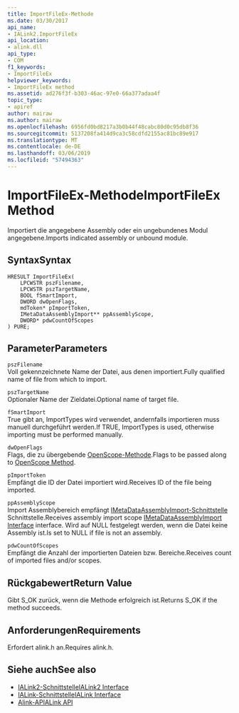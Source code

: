 ```yaml
---
title: ImportFileEx-Methode
ms.date: 03/30/2017
api_name:
- IALink2.ImportFileEx
api_location:
- alink.dll
api_type:
- COM
f1_keywords:
- ImportFileEx
helpviewer_keywords:
- ImportFileEx method
ms.assetid: ad276f3f-b303-46ac-97e0-66a377adaa4f
topic_type:
- apiref
author: mairaw
ms.author: mairaw
ms.openlocfilehash: 6956fd0bd8217a3b0b44f48cabc80d0c95db8f36
ms.sourcegitcommit: 5137208fa414d9ca3c58cdfd2155ac81bc89e917
ms.translationtype: MT
ms.contentlocale: de-DE
ms.lasthandoff: 03/06/2019
ms.locfileid: "57494363"
---
```

# <a name="importfileex-method"></a><span data-ttu-id="ad628-102">ImportFileEx-Methode</span><span class="sxs-lookup"><span data-stu-id="ad628-102">ImportFileEx Method</span></span>
<span data-ttu-id="ad628-103">Importiert die angegebene Assembly oder ein ungebundenes Modul angegebene.</span><span class="sxs-lookup"><span data-stu-id="ad628-103">Imports indicated assembly or unbound module.</span></span>  
  
## <a name="syntax"></a><span data-ttu-id="ad628-104">Syntax</span><span class="sxs-lookup"><span data-stu-id="ad628-104">Syntax</span></span>  
  
```  
HRESULT ImportFileEx(  
    LPCWSTR pszFilename,  
    LPCWSTR pszTargetName,  
    BOOL fSmartImport,  
    DWORD dwOpenFlags,  
    mdToken* pImportToken,  
    IMetaDataAssemblyImport** ppAssemblyScope,  
    DWORD* pdwCountOfScopes  
) PURE;  
```  
  
## <a name="parameters"></a><span data-ttu-id="ad628-105">Parameter</span><span class="sxs-lookup"><span data-stu-id="ad628-105">Parameters</span></span>  
 `pszFilename`  
 <span data-ttu-id="ad628-106">Voll gekennzeichnete Name der Datei, aus denen importiert.</span><span class="sxs-lookup"><span data-stu-id="ad628-106">Fully qualified name of file from which to import.</span></span>  
  
 `pszTargetName`  
 <span data-ttu-id="ad628-107">Optionaler Name der Zieldatei.</span><span class="sxs-lookup"><span data-stu-id="ad628-107">Optional name of target file.</span></span>  
  
 `fSmartImport`  
 <span data-ttu-id="ad628-108">True gibt an, ImportTypes wird verwendet, andernfalls importieren muss manuell durchgeführt werden.</span><span class="sxs-lookup"><span data-stu-id="ad628-108">If TRUE, ImportTypes is used, otherwise importing must be performed manually.</span></span>  
  
 `dwOpenFlags`  
 <span data-ttu-id="ad628-109">Flags, die zu übergebende [OpenScope-Methode](../../../../docs/framework/unmanaged-api/metadata/imetadatadispenser-openscope-method.md).</span><span class="sxs-lookup"><span data-stu-id="ad628-109">Flags to be passed along to [OpenScope Method](../../../../docs/framework/unmanaged-api/metadata/imetadatadispenser-openscope-method.md).</span></span>  
  
 `pImportToken`  
 <span data-ttu-id="ad628-110">Empfängt die ID der Datei importiert wird.</span><span class="sxs-lookup"><span data-stu-id="ad628-110">Receives ID of the file being imported.</span></span>  
  
 `ppAssemblyScope`  
 <span data-ttu-id="ad628-111">Import Assemblybereich empfängt [IMetaDataAssemblyImport-Schnittstelle](../../../../docs/framework/unmanaged-api/metadata/imetadataassemblyimport-interface.md) Schnittstelle.</span><span class="sxs-lookup"><span data-stu-id="ad628-111">Receives assembly import scope [IMetaDataAssemblyImport Interface](../../../../docs/framework/unmanaged-api/metadata/imetadataassemblyimport-interface.md) interface.</span></span> <span data-ttu-id="ad628-112">Wird auf NULL festgelegt werden, wenn die Datei keine Assembly ist.</span><span class="sxs-lookup"><span data-stu-id="ad628-112">Is set to NULL if file is not an assembly.</span></span>  
  
 `pdwCountOfScopes`  
 <span data-ttu-id="ad628-113">Empfängt die Anzahl der importierten Dateien bzw. Bereiche.</span><span class="sxs-lookup"><span data-stu-id="ad628-113">Receives count of imported files and/or scopes.</span></span>  
  
## <a name="return-value"></a><span data-ttu-id="ad628-114">Rückgabewert</span><span class="sxs-lookup"><span data-stu-id="ad628-114">Return Value</span></span>  
 <span data-ttu-id="ad628-115">Gibt S_OK zurück, wenn die Methode erfolgreich ist.</span><span class="sxs-lookup"><span data-stu-id="ad628-115">Returns S_OK if the method succeeds.</span></span>  
  
## <a name="requirements"></a><span data-ttu-id="ad628-116">Anforderungen</span><span class="sxs-lookup"><span data-stu-id="ad628-116">Requirements</span></span>  
 <span data-ttu-id="ad628-117">Erfordert alink.h an.</span><span class="sxs-lookup"><span data-stu-id="ad628-117">Requires alink.h.</span></span>  
  
## <a name="see-also"></a><span data-ttu-id="ad628-118">Siehe auch</span><span class="sxs-lookup"><span data-stu-id="ad628-118">See also</span></span>
- [<span data-ttu-id="ad628-119">IALink2-Schnittstelle</span><span class="sxs-lookup"><span data-stu-id="ad628-119">IALink2 Interface</span></span>](../../../../docs/framework/unmanaged-api/alink/ialink2-interface.md)
- [<span data-ttu-id="ad628-120">IALink-Schnittstelle</span><span class="sxs-lookup"><span data-stu-id="ad628-120">IALink Interface</span></span>](../../../../docs/framework/unmanaged-api/alink/ialink-interface.md)
- [<span data-ttu-id="ad628-121">Alink-API</span><span class="sxs-lookup"><span data-stu-id="ad628-121">ALink API</span></span>](../../../../docs/framework/unmanaged-api/alink/index.md)
